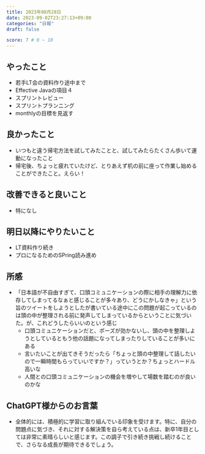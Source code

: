 ```yaml
---
title: 2023年08月28日
date: 2023-09-02T23:27:13+09:00
categories: "日報"
draft: false

score: 7 # 0 ~ 10
---
```


## やったこと

- 若手LT会の資料作り途中まで
- Effective Javaの項目４
- スプリントレビュー
- スプリントプランニング
- monthlyの目標を見返す


## 良かったこと
- いつもと違う帰宅方法を試してみたことと、試してみたらたくさん歩いて運動になったこと
- 帰宅後、ちょっと疲れていたけど、とりあえず机の前に座って作業し始めることができたこと。えらい！

## 改善できると良いこと
- 特になし

## 明日以降にやりたいこと
- LT資料作り続き
- プロになるためのSPring読み進め

## 所感
- 「日本語が不自由すぎて、口頭コミュニケーションの際に相手の理解力に依存してしまってるなぁと感じることが多々あり、どうにかしなきゃ」という旨のツイートをしようとしたが書いている途中にこの問題が起こっているのは頭の中が整理される前に発声してしまっているからということに気づいた。が、これどうしたらいいのという感じ
	- 口頭コミュニケーションだと、ポーズが効かないし、頭の中を整理しようとしているともう他の話題になってしまったりしていることが多いにある
	- 言いたいことが出てきそうだったら「ちょっと頭の中整理して話したいので一瞬時間もらっていいですか？」っていうとか？ちょっとハードル高いな
	- 人間との口頭コミュニケーションの機会を増やして場数を踏むのが良いのかな

## ChatGPT様からのお言葉
- 全体的には、積極的に学習に取り組んでいる印象を受けます。特に、自分の問題点に気づき、それに対する解決策を自ら考えている点は、新卒1年目としては非常に素晴らしいと感じます。この調子で引き続き挑戦し続けることで、さらなる成長が期待できるでしょう。

